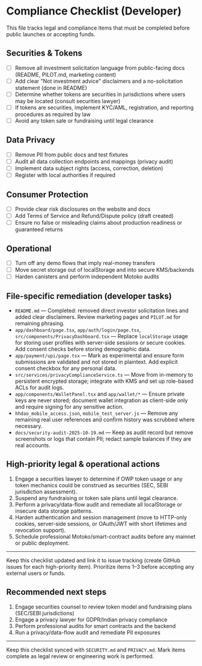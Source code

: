 # Compliance Checklist (Developer)

This file tracks legal and compliance items that must be completed before public launches or accepting funds.

## Securities & Tokens

- [ ] Remove all investment solicitation language from public-facing docs (README, PILOT.md, marketing content)
- [ ] Add clear "Not investment advice" disclaimers and a no-solicitation statement (done in README)
- [ ] Determine whether tokens are securities in jurisdictions where users may be located (consult securities lawyer)
- [ ] If tokens are securities, implement KYC/AML, registration, and reporting procedures as required by law
- [ ] Avoid any token sale or fundraising until legal clearance

## Data Privacy

- [ ] Remove PII from public docs and test fixtures
- [ ] Audit all data collection endpoints and mappings (privacy audit)
- [ ] Implement data subject rights (access, correction, deletion)
- [ ] Register with local authorities if required

## Consumer Protection

- [ ] Provide clear risk disclosures on the website and docs
- [ ] Add Terms of Service and Refund/Dispute policy (draft created)
- [ ] Ensure no false or misleading claims about production readiness or guaranteed returns

## Operational

- [ ] Turn off any demo flows that imply real-money transfers
- [ ] Move secret storage out of localStorage and into secure KMS/backends
- [ ] Harden canisters and perform independent Motoko audits

## File-specific remediation (developer tasks)

- `README.md` — Completed: removed direct investor solicitation lines and added clear disclaimers. Review marketing pages and `PILOT.md` for remaining phrasing.
- `app/dashboard/page.tsx`, `app/auth/login/page.tsx`, `src/components/PrivacyDashboard.tsx` — Replace `localStorage` usage for storing user profiles with server-side sessions or secure cookies. Add consent checks before storing demographic data.
- `app/payment/upi/page.tsx` — Mark as experimental and ensure form submissions are validated and not stored in plaintext. Add explicit consent checkbox for any personal data.
- `src/services/privacyComplianceService.ts` — Move from in-memory to persistent encrypted storage; integrate with KMS and set up role-based ACLs for audit logs.
- `app/components/WalletPanel.tsx` and `app/wallet/*` — Ensure private keys are never stored; document wallet integration as client-side only and require signing for any sensitive action.
- `hhdao_mobile_access.json`, `mobile_test_server.js` — Remove any remaining real user references and confirm history was scrubbed where necessary.
- `docs/security-audit-2025-10-19.md` — Keep as audit record but remove screenshots or logs that contain PII; redact sample balances if they are real accounts.

## High-priority legal & operational actions

1. Engage a securities lawyer to determine if OWP token usage or any token mechanics could be construed as securities (SEC, SEBI jurisdiction assessment).
2. Suspend any fundraising or token sale plans until legal clearance.
3. Perform a privacy/data-flow audit and remediate all localStorage or insecure data storage patterns.
4. Harden authentication and session management (move to HTTP-only cookies, server-side sessions, or OAuth/JWT with short lifetimes and revocation support).
5. Schedule professional Motoko/smart-contract audits before any mainnet or public deployment.

---

Keep this checklist updated and link it to issue tracking (create GitHub issues for each high-priority item). Prioritize items 1–3 before accepting any external users or funds.

## Recommended next steps

1. Engage securities counsel to review token model and fundraising plans (SEC/SEBI jurisdictions)
2. Engage a privacy lawyer for GDPR/Indian privacy compliance
3. Perform professional audits for smart contracts and the backend
4. Run a privacy/data-flow audit and remediate PII exposures

---

Keep this checklist synced with `SECURITY.md` and `PRIVACY.md`. Mark items complete as legal review or engineering work is performed.
